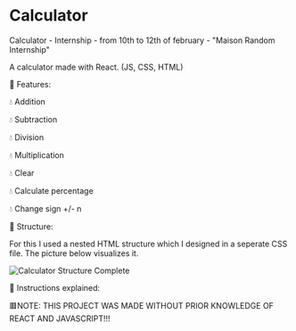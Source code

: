 # Calculator
Calculator - Internship - from 10th to 12th of february - "Maison Random Internship"

A calculator made with React. (JS, CSS, HTML)

🧊 Features: 

💧 Addition

💧 Subtraction

💧 Division

💧 Multiplication

💧 Clear

💧 Calculate percentage

💧 Change sign +/- n

🧊 Structure:

For this I used a nested HTML structure which I designed in a seperate CSS file. The picture below visualizes it.

![Calculator Structure Complete](https://user-images.githubusercontent.com/91912841/153583025-7a177dfa-0c23-477f-b520-2ce775ea9cf6.jpg)

🧊 Instructions explained:


🟥NOTE: THIS PROJECT WAS MADE WITHOUT PRIOR KNOWLEDGE OF REACT AND JAVASCRIPT!!! 
